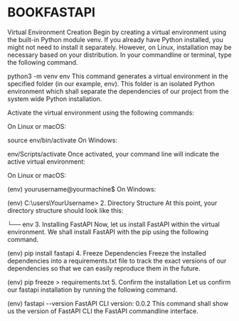 ﻿# BOOKFASTAPI
Virtual Environment Creation
Begin by creating a virtual environment using the built-in Python module venv. If you already have Python installed, you might not need to install it separately. However, on Linux, installation may be necessary based on your distribution. In your commandline or terminal, type the following command.


python3 -m venv env
This command generates a virtual environment in the specified folder (in our example, env). This folder is an isolated Python environment which shall separate the dependencies of our project from the system wide Python installation.

Activate the virtual environment using the following commands:

On Linux or macOS:


source env/bin/activate
On Windows:


env/Scripts/activate
Once activated, your command line will indicate the active virtual environment:

On Linux or macOS:


(env) yourusername@yourmachine$
On Windows:


(env) C:\users\YourUsername>
2. Directory Structure
At this point, your directory structure should look like this:


└── env
3. Installing FastAPI
Now, let us install FastAPI within the virtual environment. We shall install FastAPI with the pip using the following command.


(env) pip install fastapi
4. Freeze Dependencies
Freeze the installed dependencies into a requirements.txt file to track the exact versions of our dependencies so that we can easily reproduce them in the future.


(env) pip freeze > requirements.txt
5. Confirm the installation
Let us confirm our fastapi installation by running the following command.


(env) fastapi --version
FastAPI CLI version: 0.0.2
This command shall show us the version of FastAPI CLI the FastAPI commandline interface.
